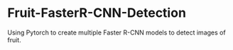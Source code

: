 # Fruit-FasterR-CNN-Detection
Using Pytorch to create multiple Faster R-CNN models to detect images of fruit.
